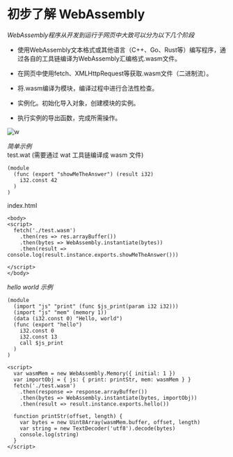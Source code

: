 # 初步了解 WebAssembly

*WebAssembly程序从开发到运行于网页中大致可以分为以下几个阶段*

- 使用WebAssembly文本格式或其他语言（C++、Go、Rust等）编写程序，通过各自的工具链编译为WebAssembly汇编格式.wasm文件。  

- 在网页中使用fetch、XMLHttpRequest等获取.wasm文件（二进制流）。  

- 将.wasm编译为模块，编译过程中进行合法性检查。  

- 实例化。初始化导入对象，创建模块的实例。  

- 执行实例的导出函数，完成所需操作。  

![w](https://camo.githubusercontent.com/389fb45b7cb4d253c1002a70ce9130d83c487c98/68747470733a2f2f7777772e6570756269742e636f6d2f75706c6f61642f77726974652f4170705f446174612f313831322f31383132633862356138366537666131316638332d4f726967696e616c2d696d616765332e706e67)

*简单示例*  
test.wat (需要通过 wat 工具链编译成 wasm 文件) 
```
(module
  (func (export "showMeTheAnswer") (result i32)
    i32.const 42
  )
)
```


index.html  
```
<body>
<script>
  fetch('./test.wasm')
    .then(res => res.arrayBuffer())
    .then(bytes => WebAssembly.instantiate(bytes))
    .then(result => console.log(result.instance.exports.showMeTheAnswer()))

</script>
</body>
```


*hello world 示例*
```
(module
  (import "js" "print" (func $js_print(param i32 i32)))
  (import "js" "mem" (memory 1))
  (data (i32.const 0) "Hello, world")
  (func (export "hello")
    i32.const 0
    i32.const 13
    call $js_print
  )
)
```

```
<script>
  var wasmMem = new WebAssembly.Memory({ initial: 1 })
  var importObj = { js: { print: printStr, mem: wasmMem } }
  fetch('./test.wasm')
    .then(response => response.arrayBuffer())
    .then(bytes => WebAssembly.instantiate(bytes, importObj))
    .then(result => result.instance.exports.hello())

  function printStr(offset, length) {
    var bytes = new Uint8Array(wasmMem.buffer, offset, length)
    var string = new TextDecoder('utf8').decode(bytes)
    console.log(string)
  }
</script>
```

